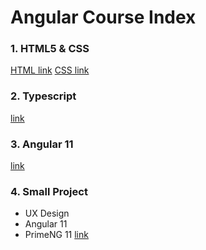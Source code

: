 # Angular Course Index

### 1. HTML5 & CSS 
[HTML link](./html)
[CSS link](./css)
### 2. Typescript
[link](./typescript)
### 3. Angular 11
[link](./angular)
### 4. Small Project
- UX Design
- Angular 11
- PrimeNG 11
[link](./angular-project)
